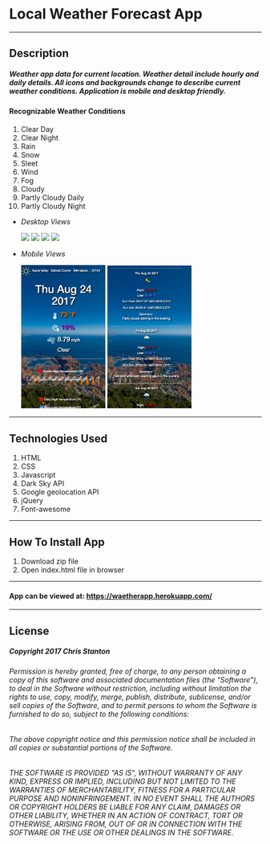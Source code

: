 
# Local Weather Forecast App

---

## Description
##### Weather app data for current location. Weather detail include hourly and daily details. All icons and backgrounds change to describe current weather conditions.  Application is mobile and desktop friendly.

#### Recognizable Weather Conditions
  1. Clear Day
  2. Clear Night
  3. Rain
  4. Snow
  5. Sleet
  6. Wind
  7. Fog
  8. Cloudy
  9. Partly Cloudy Daily
  10. Partly Cloudy Night

- *Desktop Views*

  <img src="./public/assets/images/screenshots/desktop-one.png" width="50%">

  <img src="./public/assets/images/screenshots/desktop-two.png" width="50%">

  <img src="./public/assets/images/screenshots/desktop-three.png" width="50%">

  <img src="./public/assets/images/screenshots/desktop-rain.png" width="50%">

- *Mobile Views*

  <img src="./public/assets/images/screenshots/mobile-one.png" width="35%">

  <img src="./public/assets/images/screenshots/mobile-two.png" width="35%">

---

## Technologies Used
  1. HTML
  2. CSS
  3. Javascript
  4. Dark Sky API
  5. Google geolocation API
  6. jQuery
  7. Font-awesome

---  

## How To Install App
  1. Download zip file
  2. Open index.html file in browser

---

#### App can be viewed at: https://waetherapp.herokuapp.com/

---

## License
##### Copyright 2017 Chris Stanton

###### Permission is hereby granted, free of charge, to any person obtaining a copy of this software and associated documentation files (the "Software"), to deal in the Software without restriction, including without limitation the rights to use, copy, modify, merge, publish, distribute, sublicense, and/or sell copies of the Software, and to permit persons to whom the Software is furnished to do so, subject to the following conditions:

###### The above copyright notice and this permission notice shall be included in all copies or substantial portions of the Software.

###### THE SOFTWARE IS PROVIDED "AS IS", WITHOUT WARRANTY OF ANY KIND, EXPRESS OR IMPLIED, INCLUDING BUT NOT LIMITED TO THE WARRANTIES OF MERCHANTABILITY, FITNESS FOR A PARTICULAR PURPOSE AND NONINFRINGEMENT. IN NO EVENT SHALL THE AUTHORS OR COPYRIGHT HOLDERS BE LIABLE FOR ANY CLAIM, DAMAGES OR OTHER LIABILITY, WHETHER IN AN ACTION OF CONTRACT, TORT OR OTHERWISE, ARISING FROM, OUT OF OR IN CONNECTION WITH THE SOFTWARE OR THE USE OR OTHER DEALINGS IN THE SOFTWARE.
